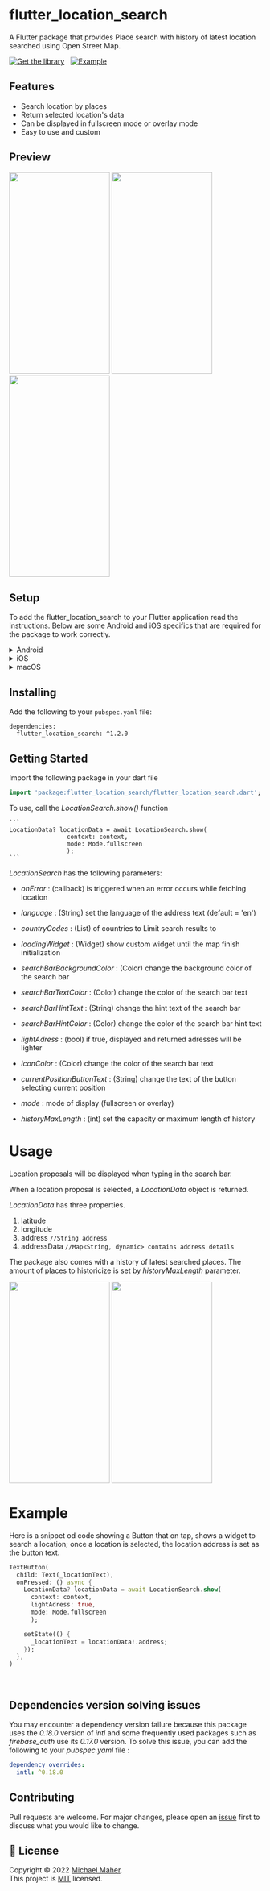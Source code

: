 # flutter_location_search

A Flutter package that provides Place search with history of latest location searched using Open Street Map.

[![Get the library](https://img.shields.io/badge/Get%20library-pub-blue)](https://pub.dev/packages/flutter_location_search) &nbsp; [![Example](https://img.shields.io/badge/Example-Ex-success)](https://pub.dev/packages/flutter_location_search/example)

## Features

- Search location by places
- Return selected location's data
- Can be displayed in fullscreen mode or overlay mode
- Easy to use and custom

## Preview

<img src="https://user-images.githubusercontent.com/62302576/236583981-6a7ca9e2-0f8f-439c-92f6-c64915d4569a.png" width="200" height="400" />
<img src="https://user-images.githubusercontent.com/62302576/236583983-bbdc8e0f-0a70-42b0-9053-dc26a4c29138.png" width="200" height="400" />
<img src="https://user-images.githubusercontent.com/62302576/236583986-c46deb7a-0a3c-40b8-880a-604a614a0b84.png" width="200" height="400" />

## Setup

To add the flutter_location_search to your Flutter application read the instructions. Below are some Android and iOS specifics that are required for the package to work correctly.

<details>
<summary>Android</summary>
  
**Upgrade pre 1.12 Android projects**
  
Since version 5.0.0 this plugin is implemented using the Flutter 1.12 Android plugin APIs. Unfortunately this means App developers also need to migrate their Apps to support the new Android infrastructure. You can do so by following the [Upgrading pre 1.12 Android projects](https://github.com/flutter/flutter/wiki/Upgrading-pre-1.12-Android-projects) migration guide. Failing to do so might result in unexpected behaviour.

**AndroidX**

The flutter_location_search plugin requires the AndroidX version of the Android Support Libraries. This means you need to make sure your Android project supports AndroidX. Detailed instructions can be found [here](https://flutter.dev/docs/development/packages-and-plugins/androidx-compatibility).

The TL;DR version is:

1. Add the following to your "gradle.properties" file:

```
android.useAndroidX=true
android.enableJetifier=true
```

2. Make sure you set the `compileSdkVersion` in your "android/app/build.gradle" file:

```
android {
  compileSdkVersion 33

  ...
}
```

3. Make sure you set the `minSdkVersion` in your "android/app/build.gradle" file:

```
android {
  minSdkVersion 23

  ...
}
```

4. Make sure you replace all the `android.` dependencies to their AndroidX counterparts (a full list can be found here: [Migrating to AndroidX](https://developer.android.com/jetpack/androidx/migrate)).

**Permissions**

On Android you'll need to add either the `ACCESS_COARSE_LOCATION` or the `ACCESS_FINE_LOCATION` permission to your Android Manifest. To do so open the AndroidManifest.xml file (located under android/app/src/main) and add one of the following two lines as direct children of the `<manifest>` tag (when you configure both permissions the `ACCESS_FINE_LOCATION` will be used by the flutter_location_search plugin):

```xml
<uses-permission android:name="android.permission.ACCESS_FINE_LOCATION" />
<uses-permission android:name="android.permission.ACCESS_COARSE_LOCATION" />
```

> **NOTE:** Specifying the `ACCESS_COARSE_LOCATION` permission results in location updates with an accuracy approximately equivalent to a city block. It might take a long time (minutes) before you will get your first locations fix as `ACCESS_COARSE_LOCATION` will only use the network services to calculate the position of the device. More information can be found [here](https://developer.android.com/training/location/retrieve-current#permissions).

</details>

<details>
<summary>iOS</summary>

On iOS you'll need to add the following entries to your Info.plist file (located under ios/Runner) in order to access the device's location. Simply open your Info.plist file and add the following (make sure you update the description so it is meaningful in the context of your App):

```xml
<key>NSLocationWhenInUseUsageDescription</key>
<string>This app needs access to location when open.</string>
<key>NSLocationAlwaysUsageDescription</key>
<string>This app needs access to location when in the background.</string>
```

If you would like to receive updates when your App is in the background, you'll also need to add the Background Modes capability to your XCode project (Project > Signing and Capabilities > "+ Capability" button) and select Location Updates. Be careful with this, you will need to explain in detail to Apple why your App needs this when submitting your App to the AppStore. If Apple isn't satisfied with the explanation your App will be rejected.

When using the `requestTemporaryFullAccuracy({purposeKey: "YourPurposeKey"})` method, a dictionary should be added to the Info.plist file.

```xml
<key>NSLocationTemporaryUsageDescriptionDictionary</key>
<dict>
  <key>YourPurposeKey</key>
  <string>The example App requires temporary access to the device&apos;s precise location.</string>
</dict>
```

The second key (in this example called `YourPurposeKey`) should match the purposeKey that is passed in the `requestTemporaryFullAccuracy()` method. It is possible to define multiple keys for different features in your app. More information can be found in Apple's [documentation](https://developer.apple.com/documentation/bundleresources/information_property_list/nslocationtemporaryusagedescriptiondictionary).

> NOTE: the first time requesting temporary full accuracy access it might take several seconds for the pop-up to show. This is due to the fact that iOS is determining the exact user location which may take several seconds. Unfortunately this is out of our hands.

</details>

<details>
<summary>macOS</summary>

On macOS you'll need to add the following entries to your Info.plist file (located under macOS/Runner) in order to access the device's location. Simply open your Info.plist file and add the following (make sure you update the description so it is meaningful in the context of your App):

```xml
<key>NSLocationUsageDescription</key>
<string>This app needs access to location.</string>
```

You will also have to add the following entry to the DebugProfile.entitlements and Release.entitlements files. This will declare that your App wants to make use of the device's location services and adds it to the list in the "System Preferences" -> "Security & Privacy" -> "Privacy" settings.

```xml
<key>com.apple.security.personal-information.location</key>
<true/>
```

When using the `requestTemporaryFullAccuracy({purposeKey: "YourPurposeKey"})` method, a dictionary should be added to the Info.plist file.

```xml
<key>NSLocationTemporaryUsageDescriptionDictionary</key>
<dict>
  <key>YourPurposeKey</key>
  <string>The example App requires temporary access to the device&apos;s precise location.</string>
</dict>
```

The second key (in this example called `YourPurposeKey`) should match the purposeKey that is passed in the `requestTemporaryFullAccuracy()` method. It is possible to define multiple keys for different features in your app. More information can be found in Apple's [documentation](https://developer.apple.com/documentation/bundleresources/information_property_list/nslocationtemporaryusagedescriptiondictionary).

> NOTE: the first time requesting temporary full accuracy access it might take several seconds for the pop-up to show. This is due to the fact that macOS is determining the exact user location which may take several seconds. Unfortunately this is out of our hands.

</details>

## Installing

Add the following to your `pubspec.yaml` file:

    dependencies:
      flutter_location_search: ^1.2.0

## Getting Started

Import the following package in your dart file

```dart
import 'package:flutter_location_search/flutter_location_search.dart';
```

To use, call the _*LocationSearch.show()*_ function

    ```
    LocationData? locationData = await LocationSearch.show(
                    context: context,
                    mode: Mode.fullscreen
                    );
    ```

_*LocationSearch*_ has the following parameters: 

- _*onError*_ : (callback) is triggered when an error occurs while fetching location

- _*language*_ : (String) set the language of the address text (default = 'en')

- _*countryCodes*_ : (List) of countries to Limit search results to

- _*loadingWidget*_ : (Widget) show custom  widget until the map finish initialization

- _*searchBarBackgroundColor*_ : (Color) change the background color of the search bar

- _*searchBarTextColor*_ : (Color) change the color of the search bar text

- _*searchBarHintText*_ : (String) change the hint text of the search bar

- _*searchBarHintColor*_ : (Color) change the color of the search bar hint text

- _*lightAdress*_ : (bool) if true, displayed and returned adresses will be lighter

- _*iconColor*_ : (Color) change the color of the search bar text

- _*currentPositionButtonText*_ : (String) change the text of the button selecting current position

- _*mode*_ : mode of display (fullscreen or overlay)

- _*historyMaxLength*_ : (int) set the capacity or maximum length of history


# Usage

Location proposals will be displayed when typing in the search bar.

When a location proposal is selected, a _*LocationData*_ object is returned.

_*LocationData*_ has three properties.

1. latitude
2. longitude
3. address `//String address`
4. addressData `//Map<String, dynamic> contains address details`

The package also comes with a history of latest searched places. The amount of places to historicize is set by _*historyMaxLength*_ parameter.

<img src="https://user-images.githubusercontent.com/62302576/236868469-e244613f-32be-46e4-9bcf-efea72f27ef5.png" width="200" height="400" />
<img src="https://user-images.githubusercontent.com/62302576/236868476-fff61a67-49c3-4300-a74f-c9518db38d33.png" width="200" height="400" />

# Example

Here is a snippet od code showing a Button that on tap, shows a widget to search a location;
once a location is selected, the location address is set as the button text.

```dart
TextButton(
  child: Text(_locationText),
  onPressed: () async {
    LocationData? locationData = await LocationSearch.show(
      context: context,
      lightAdress: true,
      mode: Mode.fullscreen
      );

    setState(() {
      _locationText = locationData!.address;
    });
  },
)
```

&nbsp;

## Dependencies version solving issues

You may encounter a dependency version failure because this package uses the _0.18.0_ version of *_intl_* and some frequently used packages such as *_firebase_auth_* use its _0.17.0_ version.
To solve this issue, you can add the following to your *_pubspec.yaml_* file :
```yaml
dependency_overrides:
  intl: ^0.18.0
```

## Contributing

Pull requests are welcome. For major changes, please open an [issue](https://github.com/KomInc/flutter_location_search/issues) first to discuss what you would like to change.


## 📝 License

Copyright © 2022 [Michael Maher](https://github.com/Michael-M-aher).<br />
This project is [MIT](https://github.com/KomInc/flutter_location_search/blob/main/LICENSE) licensed.
